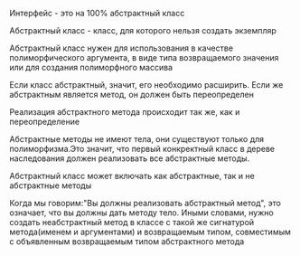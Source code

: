 Интерфейс - это на 100% абстрактный класс

Абстрактный класс - класс, для которого нельзя создать экземпляр

Абстрактный класс нужен для использования в качестве полиморфического аргумента, в виде типа возвращаемого значения или для создания полиморфного массива

Если класс абстрактный, значит, его необходимо расширить. Если же абстрактным является метод, он должен быть переопределен

Реализация абстрактного метода происходит так же, как и переопределение

Абстрактные методы не имеют тела, они существуют только для полиморфизма.Это значит, что первый конкректный класс в дереве наследования должен реализовать все абстрактные методы.

Абстрактный класс может включать как абстрактные, так и не абстрактные методы

Когда мы говорим:"Вы должны реализовать абстрактный метод", это означает, что вы должны дать методу тело. Иными словами, нужно создать неабстрактный метод в классе с такой же сигнатурой метода(именем и аргументами) и возвращаемым типом, совместимым с объявленным возвращаемым типом абстрактного метода